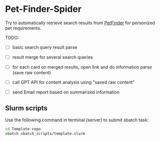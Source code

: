 # Pet-Finder-Spider

Try to automatically retrieve search results from [PetFinder](https://www.petfinder.com/) for personized pet requirements.

TODO:
- [ ] basic search query result parse
- [ ] result merge for several search queries
- [ ] for each card on merged results, open link and do information parse (save raw content)
- [ ] call GPT API for content analysis using "saved raw content"
- [ ] send Email report based on summarized information









## Slurm scripts



Use the following command in terminal (server) to submit sbatch task:

```bash
cd Template-repo
sbatch sbatch_scripts/template.slurm
```

